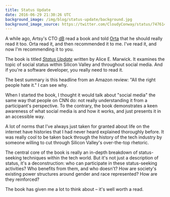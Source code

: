 ```yaml
---
title: Status Update
date: 2016-06-29 21:30:26 UTC
background_image: /img/blog/status-update/background.jpg
background_image_source: https://twitter.com/CloudyConway/status/747614405211336704
---
```


A while ago, Artsy's CTO [dB](https://twitter.com/dblockdotorg) read a book and told [Orta](https://twitter.com/orta) that he should really read it too. Orta read it, and then recommended it to me. I've read it, and now I'm recommending it to you.

The book is titled [_Status Update_](http://amzn.to/293CXls) written by Alice E. Marwick. It examines the topic of social status within Silicon Valley and throughout social media. And if you're a software developer, you really need to read it.

<!-- more -->

The best summary is this headline from an Amazon review: "All the right people hate it." I can see why.

When I started the book, I thought it would talk about "social media" the same way that people on CNN do: not really understanding it from a participant's perspective. To the contrary, the book demonstrates a keen awareness of what social media is and how it works, and just presents it in an accessible way.

A lot of norms that I've always just taken for granted about life on the internet have histories that I had never heard explained thoroughly before. It was really cool to be taken back through the history of the tech industry by someone willing to cut through Silicon Valley's over-the-top rhetoric. 

The central core of the book is really an in-depth breakdown of status-seeking techniques within the tech world. But it's not just a description of status, it's a deconstruction: who can participate in these status-seeking activities? Who benefits from them, and who doesn't? How are society's existing power structures around gender and race represented? How are they reinforced?

The book has given me a lot to think about – it's well worth a read.
